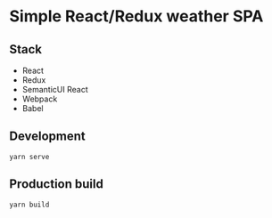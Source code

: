 # Simple React/Redux weather SPA

## Stack

- React
- Redux
- SemanticUI React
- Webpack
- Babel

## Development

    yarn serve

## Production build

    yarn build
